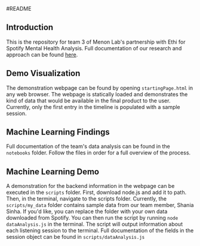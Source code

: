 #README

## Introduction
This is the repository for team 3 of Menon Lab's partnership with Ethi for Spotify Mental Health Analysis. Full documentation of our research and approach can be found [here](https://docs.google.com/presentation/d/1qdsqhDewn71UK8f01SKe19toxlxWUn4EqRzBuCLDMEM/edit?usp=sharing). 

## Demo Visualization
The demonstration webpage can be found by opening ``startingPage.html`` in any web browser. The webpage is statically loaded and demonstrates the kind of data that would be available in the final product to the user. Currently, only the first entry in the timeline is populated with a sample session.

## Machine Learning Findings
Full documentation of the team's data analysis can be found in the ``notebooks`` folder. Follow the files in order for a full overview of the process. 

## Machine Learning Demo
A demonstration for the backend information in the webpage can be executed in the ``scripts`` folder. First, download node.js and add it to path. Then, in the terminal, navigate to the scripts folder. Currently, the ``scripts/my_data`` folder contains sample data from our team member, Shania Sinha. If you'd like, you can replace the folder with your own data downloaded from Spotify. You can then run the script by running ``node dataAnalysis.js`` in the terminal. The script will output information about each listening session to the terminal. Full documentation of the fields in the session object can be found in ``scripts/dataAnalysis.js``

